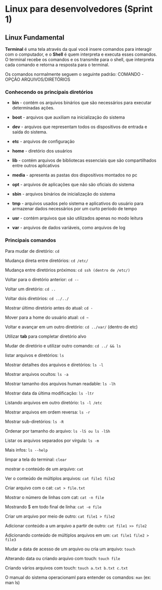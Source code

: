 # Linux para desenvolvedores (Sprint 1)

## Linux Fundamental

**Terminal** é uma tela através da qual você insere comandos para interagir com o computador, e o **Shell** é quem interpreta e executa esses comandos. O terminal recebe os comandos e os transmite para o shell, que interpreta cada comando e retorna a resposta para o terminal.

Os comandos normalmente seguem o seguinte padrão: COMANDO -OPÇÃO ARQUIVOS/DIRETÓRIOS

### Conhecendo os principais diretórios

* **bin** - contém os arquivos binários que são necessários para executar determinadas ações. 

* **boot** - arquivos que auxiliam na inicialização do sistema

* **dev** - arquivos que representam todos os dispositivos de entrada e saída do sistema.

* **etc** - arquivos de configuração

* **home** - diretório dos usuários

* **lib** - contém arquivos de bibliotecas essenciais que são compartilhados entre outros aplicativos

* **media** - apresenta as pastas dos dispositivos montados no pc

* **opt** - arquivos de aplicações que não são oficiais do sistema

* **sbin** - arquivos binários de inicialização do sistema

* **tmp** - arquivos usados pelo sistema e aplicativos do usuário para armazenar dados necessários por um curto período de tempo

* **usr** - contém arquivos que são utilizados apenas no modo leitura

* **var** - arquivos de dados variáveis, como arquivos de log

### Principais comandos

Para mudar de diretório: ```cd```

Mudança direta entre diretórios: ```cd /etc/```

Mudança entre diretórios próximos: ```cd ssh (dentro de /etc/)```

Voltar para o diretório anterior: ```cd --```

Voltar um diretório: ```cd ..```

Voltar dois diretórios: ```cd ../../```

Mostrar último diretório antes do atual: ```cd -```

Mover para a home do usuário atual: ```cd ~```

Voltar e avançar em um outro diretório: ```cd ../var/``` (dentro de etc)

Utilizar **tab** para completar diretório alvo

Mudar de diretório e utilizar outro comando: ```cd ../ && ls```

listar arquivos e diretórios: ```ls```

Mostrar detalhes dos arquivos e diretórios: ```ls -l```

Mostrar arquivos ocultos: ```ls -a```

Mostrar tamanho dos arquivos human readable: ```ls -lh```

Mostrar data da última modificação: ```ls -ltr```

Listando arquivos em outro diretório: ```ls -l /etc```

Mostrar arquivos em ordem reversa: ```ls -r```

Mostrar sub-diretórios: ```ls -R```

Ordenar por tamanho do arquivo: ```ls -lS ou ls -lSh```

Listar os arquivos separados por vírgula: ```ls -m```

Mais infos: ```ls --help```

limpar a tela do terminal: ```clear```

mostrar o conteúdo de um arquivo: ```cat```

Ver o conteúdo de múltiplos arquivos: ```cat file1 file2```

Criar arquivo com o cat: ```cat > file.txt```

Mostrar o número de linhas com cat: ```cat -n file```

Mostrando $ em todo final de linha: ```cat -e file```

Criar um arquivo por meio de outro: ```cat file1 > file2```

Adicionar conteúdo a um arquivo a partir de outro: ```cat file1 >> file2```

Adicionando conteúdo de múltiplos arquivos em um: ```cat file1 file2 > file3```

Mudar a data de acesso de um arquivo ou cria um arquivo: ```touch```

Alterando data ou criando arquivo com touch: ```touch file```

Criando vários arquivos com touch: ```touch a.txt b.txt c.txt```

O manual do sistema operacionaml para entender os comandos: ```man``` (ex: man ls)